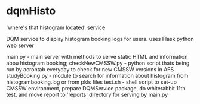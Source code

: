 dqmHisto
========

'where's that histogram located' service 

DQM service to display histogram booking logs for users.
uses Flask python web server

main.py - main server with methods to serve static HTML and information abou histogram booking;
checkNewCMSSW.py - python script thats being run by acrontab everyday to check for new CMSSW versions in AFS
studyBooking.py - module to search for information about histogram from histogrambooking.log or from pkls 
files
test.sh - shell script to set-up CMSSW environment, prepare DQMService package, do whiterabbit 11th test, and 
move report to 'reports' directory for serving by main.py
